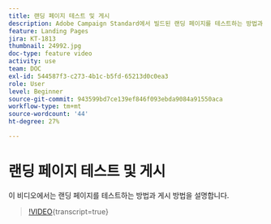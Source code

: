 ```yaml
---
title: 랜딩 페이지 테스트 및 게시
description: Adobe Campaign Standard에서 빌드된 랜딩 페이지를 테스트하는 방법과 게시하는 방법을 알아봅니다.
feature: Landing Pages
jira: KT-1813
thumbnail: 24992.jpg
doc-type: feature video
activity: use
team: DOC
exl-id: 544587f3-c273-4b1c-b5fd-65213d0c0ea3
role: User
level: Beginner
source-git-commit: 943599bd7ce139ef846f093ebda9084a91550aca
workflow-type: tm+mt
source-wordcount: '44'
ht-degree: 27%

---
```


# 랜딩 페이지 테스트 및 게시

이 비디오에서는 랜딩 페이지를 테스트하는 방법과 게시 방법을 설명합니다.

>[!VIDEO](https://video.tv.adobe.com/v/24092?learn=on){transcript=true}
